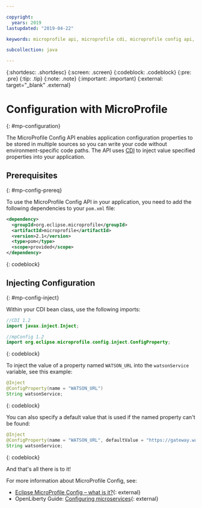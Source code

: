 ```yaml
---

copyright:
  years: 2019
lastupdated: "2019-04-22"

keywords: microprofile api, microprofile cdi, microprofile config api, config api, store properties multiple sources

subcollection: java

---
```


{:shortdesc: .shortdesc}
{:screen: .screen}
{:codeblock: .codeblock}
{:pre: .pre}
{:tip: .tip}
{:note: .note}
{:important: .important}
{:external: target="_blank" .external}

# Configuration with MicroProfile
{: #mp-configuration}

The MicroProfile Config API enables application configuration properties to be stored in multiple sources so you can write your code without environment-specific code paths. The API uses [CDI](/docs/java?topic=java-mp-cdi#mp-cdi) to inject value specified properties into your application.

## Prerequisites
{: #mp-config-prereq}

To use the MicroProfile Config API in your application, you need to add the following dependencies to your `pom.xml` file:

```xml
<dependency>
  <groupId>org.eclipse.microprofile</groupId>
  <artifactId>microprofile</artifactId>
  <version>2.1</version>
  <type>pom</type>
  <scope>provided</scope>
</dependency>
```
{: codeblock}

## Injecting Configuration
{: #mp-config-inject}

Within your CDI bean class, use the following imports:

```java
//CDI 1.2
import javax.inject.Inject;

//mpConfig 1.2
import org.eclipse.microprofile.config.inject.ConfigProperty;
```
{: codeblock}

To inject the value of a property named `WATSON_URL` into the `watsonService` variable, see this example:

```java
@Inject 
@ConfigProperty(name = "WATSON_URL") 
String watsonService;
```
{: codeblock}

You can also specify a default value that is used if the named property can't be found:

```java
@Inject 
@ConfigProperty(name = "WATSON_URL", defaultValue = "https://gateway.watsonplatform.net/tone-analyzer/api/v3/tone?version=2017-09-21") 
String watsonService;
```
{: codeblock}

And that's all there is to it!

For more information about MicroProfile Config, see:

* [Eclipse MicroProfile Config – what is it?](https://www.eclipse.org/community/eclipse_newsletter/2017/september/article3.php){: external}
* OpenLiberty Guide: [Configuring microservices](https://openliberty.io/guides/microprofile-config.html){: external}
